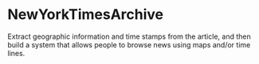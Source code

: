 NewYorkTimesArchive
===================

Extract geographic information and time stamps from the article, and then build a system that allows people to browse news using maps and/or time lines.